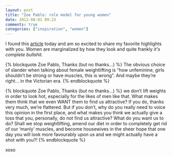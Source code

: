 ```yaml
---
layout: post
title: "Zoe Pablo: role model for young women"
date: 2012-08-01 09:23
comments: true
categories: ["inspiration", "women"]
---
```


I found this [article]("http://zoepablosmith.wordpress.com/2012/07/23/thanks-but-no-thanks/") today and am so excited to share my favorite highlights with you. Women are marginalized by how they look and quite frankly *it's complete bullshit.*

{% blockquote Zoe Pablo, Thanks (but no thanks…) %}
The obvious choice of slander when talking about female weightlifting is “how unfeminine, girls shouldn’t be strong or have muscles, this is wrong”. And maybe they’re right… in the Victorian era.
{% endblockquote %}

{% blockquote Zoe Pablo, Thanks (but no thanks…) %}
we don’t lift weights in order to look hot, especially for the likes of men like that. What makes them think that we even WANT them to find us attractive? If you do, thanks very much, we’re flattered. But if you don’t, why do you really need to voice this opinion in the first place, and what makes you think we actually give a toss that you, personally, do not find us attractive? What do you want us to do? Shall we stop weightlifting, amend our diet in order to completely get rid of our ‘manly’ muscles, and become housewives in the sheer hope that one day you will look more favourably upon us and we might actually have a shot with you?!
{% endblockquote %}

xoxo